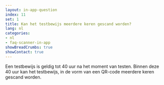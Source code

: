 ```yaml
---
layout: in-app-question
index: 11
set: 1
title: Kan het testbewijs meerdere keren gescand worden? 
lang: nl
categories:
- nl
- faq-scanner-in-app
showBreadCrumbs: true
showContact: true
---
```

Een testbewijs is geldig tot 40 uur na het moment van testen. Binnen deze 40 uur kan het testbewijs, in de vorm van een QR-code meerdere keren gescand worden. 
